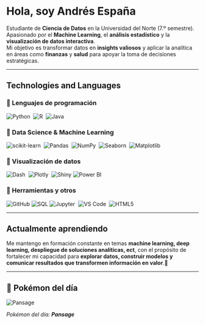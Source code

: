 # Hola, soy Andrés España  

Estudiante de **Ciencia de Datos** en la Universidad del Norte (7.º semestre).  
Apasionado por el **Machine Learning**, el **análisis estadístico** y la **visualización de datos interactiva**.  
Mi objetivo es transformar datos en **insights valiosos** y aplicar la analítica en áreas como **finanzas** y **salud** para apoyar la toma de decisiones estratégicas.  

---

## Technologies and Languages  

### 🔹 Lenguajes de programación  
![Python](https://img.shields.io/badge/Python-%2314354C.svg?style=for-the-badge&logo=python&logoColor=white)&nbsp; ![R](https://img.shields.io/badge/R-%23276DC3.svg?style=for-the-badge&logo=r&logoColor=white)&nbsp; ![Java](https://img.shields.io/badge/Java-%23ED8B00.svg?style=for-the-badge&logo=openjdk&logoColor=white)&nbsp;  

### 🔹 Data Science & Machine Learning  
![scikit-learn](https://img.shields.io/badge/scikit--learn-%23F7931E.svg?style=for-the-badge&logo=scikitlearn&logoColor=white)&nbsp; ![Pandas](https://img.shields.io/badge/pandas-%23150458.svg?style=for-the-badge&logo=pandas&logoColor=white)&nbsp; ![NumPy](https://img.shields.io/badge/numpy-%23013243.svg?style=for-the-badge&logo=numpy&logoColor=white)&nbsp; ![Seaborn](https://img.shields.io/badge/Seaborn-%2300599C.svg?style=for-the-badge&logo=python&logoColor=white)&nbsp; ![Matplotlib](https://img.shields.io/badge/Matplotlib-%233B5998.svg?style=for-the-badge&logo=python&logoColor=white)&nbsp;  

### 🔹 Visualización de datos  
![Dash](https://img.shields.io/badge/Dash-%2300BFFF.svg?style=for-the-badge&logo=plotly&logoColor=white)&nbsp; ![Plotly](https://img.shields.io/badge/Plotly-%233F4F75.svg?style=for-the-badge&logo=plotly&logoColor=white)&nbsp; ![Shiny](https://img.shields.io/badge/Shiny-%23276DC3.svg?style=for-the-badge&logo=r&logoColor=white) ![Power BI](https://img.shields.io/badge/Power%20BI-%23F2C811.svg?style=for-the-badge&logo=powerbi&logoColor=black)&nbsp;  

### 🔹 Herramientas y otros  
![GitHub](https://img.shields.io/badge/GitHub-%23181717.svg?style=for-the-badge&logo=github&logoColor=white)&nbsp;![SQL](https://img.shields.io/badge/SQL-%230072C6.svg?style=for-the-badge&logo=postgresql&logoColor=white)&nbsp;![Jupyter](https://img.shields.io/badge/Jupyter-%23F37626.svg?style=for-the-badge&logo=jupyter&logoColor=white)&nbsp;  ![VS Code](https://img.shields.io/badge/VS%20Code-%23007ACC.svg?style=for-the-badge&logo=visualstudiocode&logoColor=white)&nbsp;  ![HTML5](https://img.shields.io/badge/HTML5-%23E34F26.svg?style=for-the-badge&logo=html5&logoColor=white)&nbsp;  

---

## Actualmente aprendiendo  
Me mantengo en formación constante en temas **machine learning, deep learning, despliegue de soluciones analíticas, ect**, con el propósito de fortalecer mi capacidad para **explorar datos, construir modelos y comunicar resultados que transformen información en valor**.🤍

---

## 🐾 Pokémon del día  
<!-- POKEMON -->
![Pansage](https://raw.githubusercontent.com/PokeAPI/sprites/master/sprites/pokemon/511.png)

*Pokémon del día: **Pansage***
<!-- END POKEMON -->



